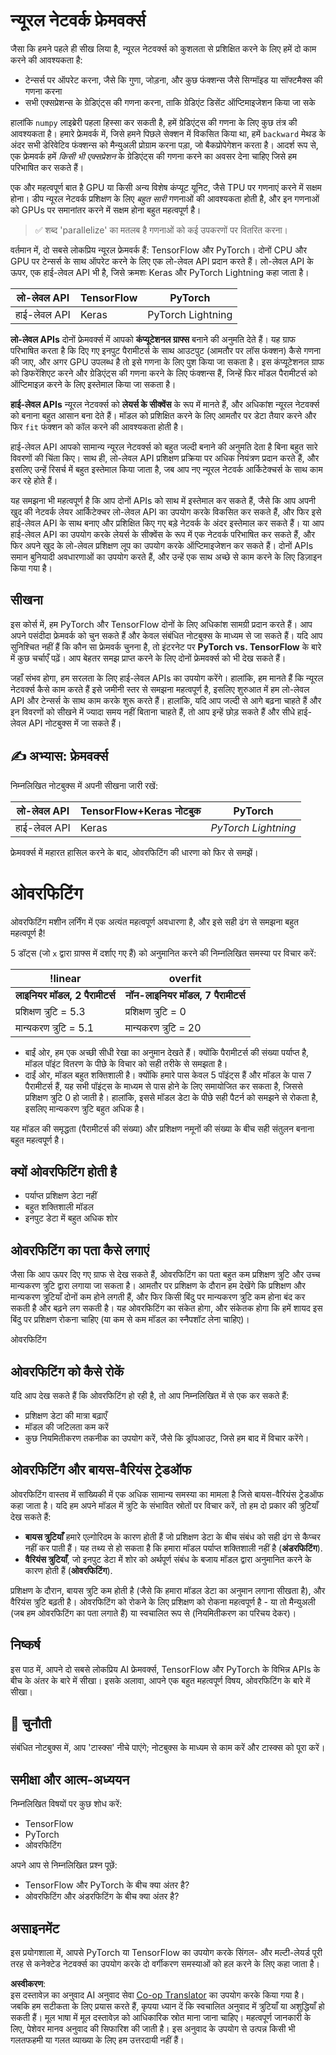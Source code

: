 <!--
CO_OP_TRANSLATOR_METADATA:
{
  "original_hash": "b5466bcedc3c75aa35476270362f626a",
  "translation_date": "2025-05-20T01:53:35+00:00",
  "source_file": "15-rag-and-vector-databases/data/frameworks.md",
  "language_code": "hi"
}
-->
# न्यूरल नेटवर्क फ्रेमवर्क्स

जैसा कि हमने पहले ही सीख लिया है, न्यूरल नेटवर्क्स को कुशलता से प्रशिक्षित करने के लिए हमें दो काम करने की आवश्यकता है:

* टेन्सर्स पर ऑपरेट करना, जैसे कि गुणा, जोड़ना, और कुछ फंक्शन्स जैसे सिग्मॉइड या सॉफ्टमैक्स की गणना करना
* सभी एक्सप्रेशन्स के ग्रेडिएंट्स की गणना करना, ताकि ग्रेडिएंट डिसेंट ऑप्टिमाइजेशन किया जा सके

हालांकि `numpy` लाइब्रेरी पहला हिस्सा कर सकती है, हमें ग्रेडिएंट्स की गणना के लिए कुछ तंत्र की आवश्यकता है। हमारे फ्रेमवर्क में, जिसे हमने पिछले सेक्शन में विकसित किया था, हमें `backward` मेथड के अंदर सभी डेरिवेटिव फंक्शन्स को मैन्युअली प्रोग्राम करना पड़ा, जो बैकप्रोपेगेशन करता है। आदर्श रूप से, एक फ्रेमवर्क हमें *किसी भी एक्सप्रेशन* के ग्रेडिएंट्स की गणना करने का अवसर देना चाहिए जिसे हम परिभाषित कर सकते हैं।

एक और महत्वपूर्ण बात है GPU या किसी अन्य विशेष कंप्यूट यूनिट, जैसे TPU पर गणनाएं करने में सक्षम होना। डीप न्यूरल नेटवर्क प्रशिक्षण के लिए *बहुत सारी* गणनाओं की आवश्यकता होती है, और इन गणनाओं को GPUs पर समानांतर करने में सक्षम होना बहुत महत्वपूर्ण है।

> ✅ शब्द 'parallelize' का मतलब है गणनाओं को कई उपकरणों पर वितरित करना।

वर्तमान में, दो सबसे लोकप्रिय न्यूरल फ्रेमवर्क हैं: TensorFlow और PyTorch। दोनों CPU और GPU पर टेन्सर्स के साथ ऑपरेट करने के लिए एक लो-लेवल API प्रदान करते हैं। लो-लेवल API के ऊपर, एक हाई-लेवल API भी है, जिसे क्रमशः Keras और PyTorch Lightning कहा जाता है।

लो-लेवल API | TensorFlow | PyTorch
--------------|-------------------------------------|--------------------------------
हाई-लेवल API | Keras | PyTorch Lightning

**लो-लेवल APIs** दोनों फ्रेमवर्क्स में आपको **कंप्यूटेशनल ग्राफ्स** बनाने की अनुमति देते हैं। यह ग्राफ परिभाषित करता है कि दिए गए इनपुट पैरामीटर्स के साथ आउटपुट (आमतौर पर लॉस फंक्शन) कैसे गणना की जाए, और अगर GPU उपलब्ध है तो इसे गणना के लिए पुश किया जा सकता है। इस कंप्यूटेशनल ग्राफ को डिफरेंशिएट करने और ग्रेडिएंट्स की गणना करने के लिए फंक्शन्स हैं, जिन्हें फिर मॉडल पैरामीटर्स को ऑप्टिमाइज़ करने के लिए इस्तेमाल किया जा सकता है।

**हाई-लेवल APIs** न्यूरल नेटवर्क्स को **लेयर्स के सीक्वेंस** के रूप में मानते हैं, और अधिकांश न्यूरल नेटवर्क्स को बनाना बहुत आसान बना देते हैं। मॉडल को प्रशिक्षित करने के लिए आमतौर पर डेटा तैयार करने और फिर `fit` फंक्शन को कॉल करने की आवश्यकता होती है।

हाई-लेवल API आपको सामान्य न्यूरल नेटवर्क्स को बहुत जल्दी बनाने की अनुमति देता है बिना बहुत सारे विवरणों की चिंता किए। साथ ही, लो-लेवल API प्रशिक्षण प्रक्रिया पर अधिक नियंत्रण प्रदान करते हैं, और इसलिए उन्हें रिसर्च में बहुत इस्तेमाल किया जाता है, जब आप नए न्यूरल नेटवर्क आर्किटेक्चर्स के साथ काम कर रहे होते हैं।

यह समझना भी महत्वपूर्ण है कि आप दोनों APIs को साथ में इस्तेमाल कर सकते हैं, जैसे कि आप अपनी खुद की नेटवर्क लेयर आर्किटेक्चर लो-लेवल API का उपयोग करके विकसित कर सकते हैं, और फिर इसे हाई-लेवल API के साथ बनाए और प्रशिक्षित किए गए बड़े नेटवर्क के अंदर इस्तेमाल कर सकते हैं। या आप हाई-लेवल API का उपयोग करके लेयर्स के सीक्वेंस के रूप में एक नेटवर्क परिभाषित कर सकते हैं, और फिर अपने खुद के लो-लेवल प्रशिक्षण लूप का उपयोग करके ऑप्टिमाइजेशन कर सकते हैं। दोनों APIs समान बुनियादी अवधारणाओं का उपयोग करते हैं, और उन्हें एक साथ अच्छे से काम करने के लिए डिज़ाइन किया गया है।

## सीखना

इस कोर्स में, हम PyTorch और TensorFlow दोनों के लिए अधिकांश सामग्री प्रदान करते हैं। आप अपने पसंदीदा फ्रेमवर्क को चुन सकते हैं और केवल संबंधित नोटबुक्स के माध्यम से जा सकते हैं। यदि आप सुनिश्चित नहीं हैं कि कौन सा फ्रेमवर्क चुनना है, तो इंटरनेट पर **PyTorch vs. TensorFlow** के बारे में कुछ चर्चाएँ पढ़ें। आप बेहतर समझ प्राप्त करने के लिए दोनों फ्रेमवर्क्स को भी देख सकते हैं।

जहाँ संभव होगा, हम सरलता के लिए हाई-लेवल APIs का उपयोग करेंगे। हालांकि, हम मानते हैं कि न्यूरल नेटवर्क्स कैसे काम करते हैं इसे जमीनी स्तर से समझना महत्वपूर्ण है, इसलिए शुरुआत में हम लो-लेवल API और टेन्सर्स के साथ काम करके शुरू करते हैं। हालांकि, यदि आप जल्दी से आगे बढ़ना चाहते हैं और इन विवरणों को सीखने में ज्यादा समय नहीं बिताना चाहते हैं, तो आप इन्हें छोड़ सकते हैं और सीधे हाई-लेवल API नोटबुक्स में जा सकते हैं।

## ✍️ अभ्यास: फ्रेमवर्क्स

निम्नलिखित नोटबुक्स में अपनी सीखना जारी रखें:

लो-लेवल API | TensorFlow+Keras नोटबुक | PyTorch
--------------|-------------------------------------|--------------------------------
हाई-लेवल API | Keras | *PyTorch Lightning*

फ्रेमवर्क्स में महारत हासिल करने के बाद, ओवरफिटिंग की धारणा को फिर से समझें।

# ओवरफिटिंग

ओवरफिटिंग मशीन लर्निंग में एक अत्यंत महत्वपूर्ण अवधारणा है, और इसे सही ढंग से समझना बहुत महत्वपूर्ण है!

5 डॉट्स (जो `x` द्वारा ग्राफ्स में दर्शाए गए हैं) को अनुमानित करने की निम्नलिखित समस्या पर विचार करें:

!linear | overfit
-------------------------|--------------------------
**लाइनियर मॉडल, 2 पैरामीटर्स** | **नॉन-लाइनियर मॉडल, 7 पैरामीटर्स**
प्रशिक्षण त्रुटि = 5.3 | प्रशिक्षण त्रुटि = 0
मान्यकरण त्रुटि = 5.1 | मान्यकरण त्रुटि = 20

* बाईं ओर, हम एक अच्छी सीधी रेखा का अनुमान देखते हैं। क्योंकि पैरामीटर्स की संख्या पर्याप्त है, मॉडल पॉइंट वितरण के पीछे के विचार को सही तरीके से समझता है।
* दाईं ओर, मॉडल बहुत शक्तिशाली है। क्योंकि हमारे पास केवल 5 पॉइंट्स हैं और मॉडल के पास 7 पैरामीटर्स हैं, यह सभी पॉइंट्स के माध्यम से पास होने के लिए समायोजित कर सकता है, जिससे प्रशिक्षण त्रुटि 0 हो जाती है। हालांकि, इससे मॉडल डेटा के पीछे सही पैटर्न को समझने से रोकता है, इसलिए मान्यकरण त्रुटि बहुत अधिक है।

यह मॉडल की समृद्धता (पैरामीटर्स की संख्या) और प्रशिक्षण नमूनों की संख्या के बीच सही संतुलन बनाना बहुत महत्वपूर्ण है।

## क्यों ओवरफिटिंग होती है

  * पर्याप्त प्रशिक्षण डेटा नहीं
  * बहुत शक्तिशाली मॉडल
  * इनपुट डेटा में बहुत अधिक शोर

## ओवरफिटिंग का पता कैसे लगाएं

जैसा कि आप ऊपर दिए गए ग्राफ से देख सकते हैं, ओवरफिटिंग का पता बहुत कम प्रशिक्षण त्रुटि और उच्च मान्यकरण त्रुटि द्वारा लगाया जा सकता है। आमतौर पर प्रशिक्षण के दौरान हम देखेंगे कि प्रशिक्षण और मान्यकरण त्रुटियाँ दोनों कम होने लगती हैं, और फिर किसी बिंदु पर मान्यकरण त्रुटि कम होना बंद कर सकती है और बढ़ने लग सकती है। यह ओवरफिटिंग का संकेत होगा, और संकेतक होगा कि हमें शायद इस बिंदु पर प्रशिक्षण रोकना चाहिए (या कम से कम मॉडल का स्नैपशॉट लेना चाहिए)।

ओवरफिटिंग

## ओवरफिटिंग को कैसे रोकें

यदि आप देख सकते हैं कि ओवरफिटिंग हो रही है, तो आप निम्नलिखित में से एक कर सकते हैं:

 * प्रशिक्षण डेटा की मात्रा बढ़ाएँ
 * मॉडल की जटिलता कम करें
 * कुछ नियमितीकरण तकनीक का उपयोग करें, जैसे कि ड्रॉपआउट, जिसे हम बाद में विचार करेंगे।

## ओवरफिटिंग और बायस-वैरियंस ट्रेडऑफ

ओवरफिटिंग वास्तव में सांख्यिकी में एक अधिक सामान्य समस्या का मामला है जिसे बायस-वैरियंस ट्रेडऑफ कहा जाता है। यदि हम अपने मॉडल में त्रुटि के संभावित स्रोतों पर विचार करें, तो हम दो प्रकार की त्रुटियाँ देख सकते हैं:

* **बायस त्रुटियाँ** हमारे एल्गोरिदम के कारण होती हैं जो प्रशिक्षण डेटा के बीच संबंध को सही ढंग से कैप्चर नहीं कर पाती हैं। यह तथ्य से हो सकता है कि हमारा मॉडल पर्याप्त शक्तिशाली नहीं है (**अंडरफिटिंग**).
* **वैरियंस त्रुटियाँ**, जो इनपुट डेटा में शोर को अर्थपूर्ण संबंध के बजाय मॉडल द्वारा अनुमानित करने के कारण होती हैं (**ओवरफिटिंग**).

प्रशिक्षण के दौरान, बायस त्रुटि कम होती है (जैसे कि हमारा मॉडल डेटा का अनुमान लगाना सीखता है), और वैरियंस त्रुटि बढ़ती है। ओवरफिटिंग को रोकने के लिए प्रशिक्षण को रोकना महत्वपूर्ण है - या तो मैन्युअली (जब हम ओवरफिटिंग का पता लगाते हैं) या स्वचालित रूप से (नियमितीकरण का परिचय देकर)।

## निष्कर्ष

इस पाठ में, आपने दो सबसे लोकप्रिय AI फ्रेमवर्क्स, TensorFlow और PyTorch के विभिन्न APIs के बीच के अंतर के बारे में सीखा। इसके अलावा, आपने एक बहुत महत्वपूर्ण विषय, ओवरफिटिंग के बारे में सीखा।

## 🚀 चुनौती

संबंधित नोटबुक्स में, आप 'टास्क्स' नीचे पाएंगे; नोटबुक्स के माध्यम से काम करें और टास्क्स को पूरा करें।

## समीक्षा और आत्म-अध्ययन

निम्नलिखित विषयों पर कुछ शोध करें:

- TensorFlow
- PyTorch
- ओवरफिटिंग

अपने आप से निम्नलिखित प्रश्न पूछें:

- TensorFlow और PyTorch के बीच क्या अंतर है?
- ओवरफिटिंग और अंडरफिटिंग के बीच क्या अंतर है?

## असाइनमेंट

इस प्रयोगशाला में, आपसे PyTorch या TensorFlow का उपयोग करके सिंगल- और मल्टी-लेयर्ड पूरी तरह से कनेक्टेड नेटवर्क्स का उपयोग करके दो वर्गीकरण समस्याओं को हल करने के लिए कहा जाता है।

**अस्वीकरण**:  
इस दस्तावेज़ का अनुवाद AI अनुवाद सेवा [Co-op Translator](https://github.com/Azure/co-op-translator) का उपयोग करके किया गया है। जबकि हम सटीकता के लिए प्रयास करते हैं, कृपया ध्यान दें कि स्वचालित अनुवाद में त्रुटियाँ या अशुद्धियाँ हो सकती हैं। मूल भाषा में मूल दस्तावेज़ को आधिकारिक स्रोत माना जाना चाहिए। महत्वपूर्ण जानकारी के लिए, पेशेवर मानव अनुवाद की सिफारिश की जाती है। इस अनुवाद के उपयोग से उत्पन्न किसी भी गलतफहमी या गलत व्याख्या के लिए हम उत्तरदायी नहीं हैं।